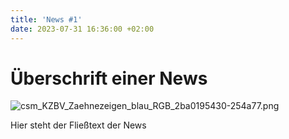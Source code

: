 ```yaml
---
title: 'News #1'
date: 2023-07-31 16:36:00 +02:00
---
```


# Überschrift einer News

![csm_KZBV_Zaehnezeigen_blau_RGB_2ba0195430-254a77.png](/uploads/csm_KZBV_Zaehnezeigen_blau_RGB_2ba0195430-254a77.png)

Hier steht der Fließtext der News
